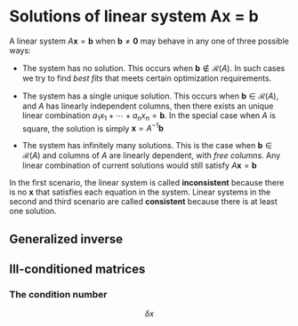 
# Solutions of linear system Ax = b

A linear system $A\boldsymbol{x} = \boldsymbol{b}$ when $\boldsymbol{b} \not = \boldsymbol{0}$ may behave in any one of three possible ways:

- The system has no solution. This occurs when $\boldsymbol{b} \not \in \mathcal{R}(A)$. In such cases we try to find *best fits* that meets certain optimization requirements.

- The system has a single unique solution. This occurs when $\boldsymbol{b} \in \mathcal{R}(A)$, and $A$ has linearly independent columns, then there exists an unique linear combination $a_1x_1 + \cdots + a_nx_n = \boldsymbol{b}$. In the special case when $A$ is square, the solution is simply $\boldsymbol{x} = A^{-1}\boldsymbol{b}$ 


- The system has infinitely many solutions. This is the case when $\boldsymbol{b} \in \mathcal{R}(A)$ and columns of $A$ are linearly dependent, with *free columns*. Any linear combination of current solutions would still satisfy $A\boldsymbol{x} = \boldsymbol{b}$

In the first scenario, the linear system is called **inconsistent** because there is no $\boldsymbol{x}$ that satisfies each equation in the system. Linear systems in the second and third scenario are called **consistent** because there is at least one solution.  


## Generalized inverse


## Ill-conditioned matrices 

### The condition number


$$
\delta x
$$

